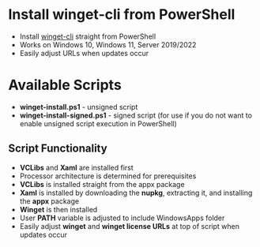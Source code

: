 # Install winget-cli from PowerShell
- Install [winget-cli](https://github.com/microsoft/winget-cli) straight from PowerShell
- Works on Windows 10, Windows 11, Server 2019/2022
- Easily adjust URLs when updates occur

# Available Scripts
- **winget-install.ps1** - unsigned script
- **winget-install-signed.ps1** - signed script (for use if you do not want to enable unsigned script execution in PowerShell)

## Script Functionality

 - **VCLibs** and **Xaml** are installed first
 - Processor architecture is determined for prerequisites
 - **VCLibs** is installed straight from the appx package
 - **Xaml** is installed by downloading the **nupkg**, extracting it, and installing the **appx** package
 - **Winget** is then installed
 - User **PATH** variable is adjusted to include WindowsApps folder
 - Easily adjust **winget** and **winget license URLs** at top of script when updates occur
